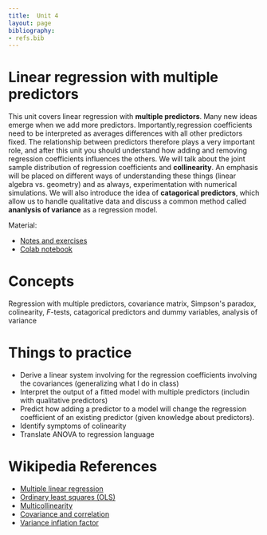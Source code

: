 ```yaml
---
title:  Unit 4
layout: page
bibliography:
- refs.bib
---
```



# Linear regression with multiple predictors

This unit covers linear regression with **multiple predictors**. Many new ideas emerge when we add more predictors. Importantly,regression coefficients need to be interpreted as averages differences with all other predictors fixed.  The relationship between predictors therefore plays a very important role, and after this unit you should understand how adding and removing regression coefficients influences the others. We will talk about the joint sample distribution of regression coefficients and **collinearity**. An emphasis will be placed on different ways of understanding these things (linear algebra vs. geometry) and as always, experimentation with numerical simulations. We will also introduce the idea of **catagorical predictors**, which allow us to handle qualitative data and discuss a common method called **ananlysis of variance** as a regression model. 

Material:
- [Notes and exercises](/public/latex_notes/unit4/unit4.pdf)
- [Colab notebook](https://colab.research.google.com/drive/1oIRgP_7-c5DGV1D2iz5nj406mZfJxUIG?usp=sharing)

# Concepts

Regression with multiple predictors, covariance matrix, Simpson's paradox, colinearity, $F$-tests, catagorical predictors and dummy variables, analysis of variance
  

# Things to practice
- Derive a linear system involving for the regression coefficients involving the covariances (generalizing what I do in class)
- Interpret the output of a fitted model with multiple predictors (includin with qualitative predictors) 
- Predict how adding a predictor to a model will change the regression coefficient of an existing predictor (given knowledge about predictors).
- Identify symptoms of colinearity
- Translate ANOVA to regression language

# Wikipedia References
- [Multiple linear regression](https://en.wikipedia.org/wiki/Multiple_linear_regression)
- [Ordinary least squares (OLS)](https://en.wikipedia.org/wiki/Ordinary_least_squares)
- [Multicollinearity](https://en.wikipedia.org/wiki/Multicollinearity)
- [Covariance and correlation](https://en.wikipedia.org/wiki/Covariance_and_correlation)
- [Variance inflation factor](https://en.wikipedia.org/wiki/Variance_inflation_factor)